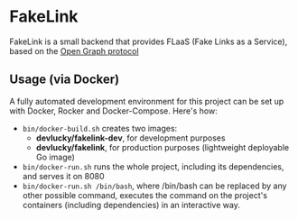 # FakeLink

FakeLink is a small backend that provides FLaaS (Fake Links as a Service), based on the [Open Graph protocol](http://ogp.me/#types)


## Usage (via Docker)

A fully automated development environment for this project can be set up with Docker, Rocker and Docker-Compose. Here's how:

* `bin/docker-build.sh` creates two images: 
   - __devlucky/fakelink-dev__, for development purposes
   - __devlucky/fakelink__, for production purposes (lightweight deployable Go image)
* `bin/docker-run.sh` runs the whole project, including its dependencies, and serves it on 8080
* `bin/docker-run.sh /bin/bash`, where /bin/bash can be replaced by any other possible command, executes the command on the project's containers (including dependencies) in an interactive way.
